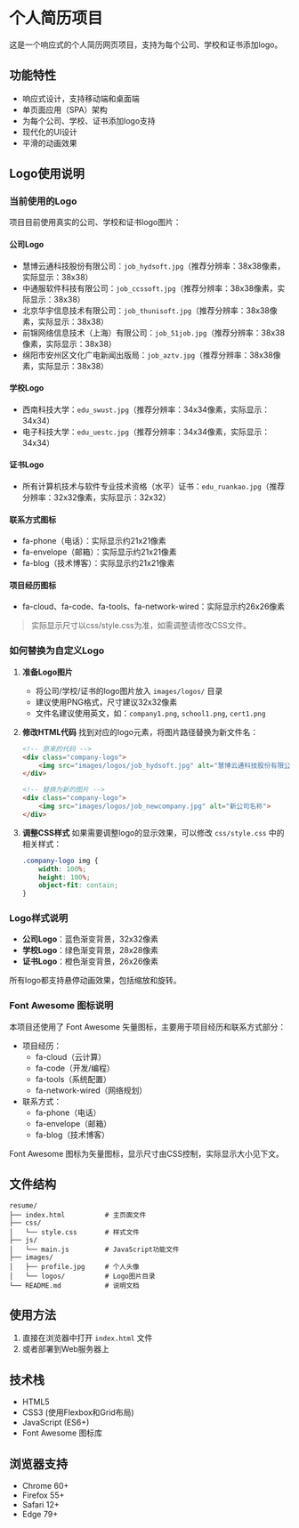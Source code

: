 # 个人简历项目

这是一个响应式的个人简历网页项目，支持为每个公司、学校和证书添加logo。

## 功能特性

- 响应式设计，支持移动端和桌面端
- 单页面应用（SPA）架构
- 为每个公司、学校、证书添加logo支持
- 现代化的UI设计
- 平滑的动画效果

## Logo使用说明

### 当前使用的Logo

项目目前使用真实的公司、学校和证书logo图片：

#### 公司Logo
- 慧博云通科技股份有限公司：`job_hydsoft.jpg`（推荐分辨率：38x38像素，实际显示：38x38）
- 中通服软件科技有限公司：`job_ccssoft.jpg`（推荐分辨率：38x38像素，实际显示：38x38）
- 北京华宇信息技术有限公司：`job_thunisoft.jpg`（推荐分辨率：38x38像素，实际显示：38x38）
- 前锦网络信息技术（上海）有限公司：`job_51job.jpg`（推荐分辨率：38x38像素，实际显示：38x38）
- 绵阳市安州区文化广电新闻出版局：`job_aztv.jpg`（推荐分辨率：38x38像素，实际显示：38x38）

#### 学校Logo
- 西南科技大学：`edu_swust.jpg`（推荐分辨率：34x34像素，实际显示：34x34）
- 电子科技大学：`edu_uestc.jpg`（推荐分辨率：34x34像素，实际显示：34x34）

#### 证书Logo
- 所有计算机技术与软件专业技术资格（水平）证书：`edu_ruankao.jpg`（推荐分辨率：32x32像素，实际显示：32x32）

#### 联系方式图标
- fa-phone（电话）：实际显示约21x21像素
- fa-envelope（邮箱）：实际显示约21x21像素
- fa-blog（技术博客）：实际显示约21x21像素

#### 项目经历图标
- fa-cloud、fa-code、fa-tools、fa-network-wired：实际显示约26x26像素

> 实际显示尺寸以css/style.css为准，如需调整请修改CSS文件。

### 如何替换为自定义Logo

1. **准备Logo图片**
   - 将公司/学校/证书的logo图片放入 `images/logos/` 目录
   - 建议使用PNG格式，尺寸建议32x32像素
   - 文件名建议使用英文，如：`company1.png`, `school1.png`, `cert1.png`

2. **修改HTML代码**
   找到对应的logo元素，将图片路径替换为新文件名：

   ```html
   <!-- 原来的代码 -->
   <div class="company-logo">
       <img src="images/logos/job_hydsoft.jpg" alt="慧博云通科技股份有限公司">
   </div>

   <!-- 替换为新的图片 -->
   <div class="company-logo">
       <img src="images/logos/job_newcompany.jpg" alt="新公司名称">
   </div>
   ```

3. **调整CSS样式**
   如果需要调整logo的显示效果，可以修改 `css/style.css` 中的相关样式：

   ```css
   .company-logo img {
       width: 100%;
       height: 100%;
       object-fit: contain;
   }
   ```

### Logo样式说明

- **公司Logo**：蓝色渐变背景，32x32像素
- **学校Logo**：绿色渐变背景，28x28像素  
- **证书Logo**：橙色渐变背景，26x26像素

所有logo都支持悬停动画效果，包括缩放和旋转。

### Font Awesome 图标说明

本项目还使用了 Font Awesome 矢量图标，主要用于项目经历和联系方式部分：

- 项目经历：
  - fa-cloud（云计算）
  - fa-code（开发/编程）
  - fa-tools（系统配置）
  - fa-network-wired（网络规划）
- 联系方式：
  - fa-phone（电话）
  - fa-envelope（邮箱）
  - fa-blog（技术博客）

Font Awesome 图标为矢量图标，显示尺寸由CSS控制，实际显示大小见下文。

## 文件结构

```
resume/
├── index.html          # 主页面文件
├── css/
│   └── style.css       # 样式文件
├── js/
│   └── main.js         # JavaScript功能文件
├── images/
│   ├── profile.jpg     # 个人头像
│   └── logos/          # Logo图片目录
└── README.md           # 说明文档
```

## 使用方法

1. 直接在浏览器中打开 `index.html` 文件
2. 或者部署到Web服务器上

## 技术栈

- HTML5
- CSS3 (使用Flexbox和Grid布局)
- JavaScript (ES6+)
- Font Awesome 图标库

## 浏览器支持

- Chrome 60+
- Firefox 55+
- Safari 12+
- Edge 79+ 
